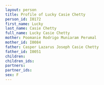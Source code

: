```yaml
---
layout: person
title: Profile of Lucky Casie Chetty
person_id: I0172
first_name: Lucky
last_name: Casie Chetty
full_name: Lucky Casie Chetty
mother: Poomanie Rodrigo Muniaram Perumal
mother_id: I0084
father: Casper Lazarus Joseph Casie Chetty
father_id: I0051
children:
children_ids:
partners:
partner_ids:
sex: F
---
```


